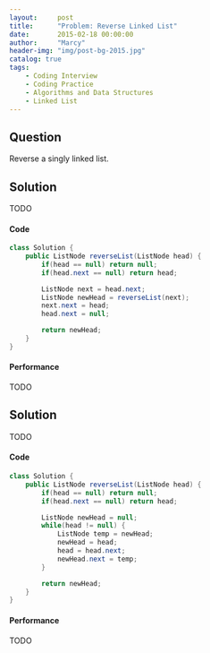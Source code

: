 ```yaml
---
layout:     post
title:      "Problem: Reverse Linked List"
date:       2015-02-18 00:00:00
author:     "Marcy"
header-img: "img/post-bg-2015.jpg"
catalog: true
tags:
    - Coding Interview
    - Coding Practice
    - Algorithms and Data Structures
    - Linked List
---
```


## Question

Reverse a singly linked list.

## Solution
TODO

#### Code
```java
class Solution {
    public ListNode reverseList(ListNode head) {
        if(head == null) return null;
        if(head.next == null) return head;

        ListNode next = head.next;
        ListNode newHead = reverseList(next);
        next.next = head;
        head.next = null;

        return newHead;
    }
}
```

#### Performance
TODO

## Solution
TODO

#### Code
```java
class Solution {
    public ListNode reverseList(ListNode head) {
        if(head == null) return null;
        if(head.next == null) return head;

        ListNode newHead = null;
        while(head != null) {
            ListNode temp = newHead;
            newHead = head;
            head = head.next;
            newHead.next = temp;
        }

        return newHead;
    }
}
```

#### Performance
TODO